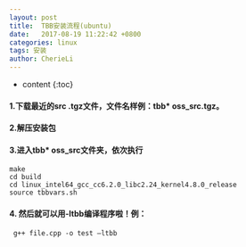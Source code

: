 ```yaml
---
layout: post
title:  TBB安装流程(ubuntu)
date:   2017-08-19 11:22:42 +0800
categories: linux
tags: 安装
author: CherieLi
---
```

* content
{:toc}

#### 1.下载最近的src .tgz文件，文件名样例：tbb* oss_src.tgz。
#### 2.解压安装包
#### 3.进入tbb* oss_src文件夹，依次执行
```
make     
cd build     
cd linux_intel64_gcc_cc6.2.0_libc2.24_kernel4.8.0_release     
source tbbvars.sh  
```
#### 4. 然后就可以用-ltbb编译程序啦！例：
	 g++ file.cpp -o test –ltbb
